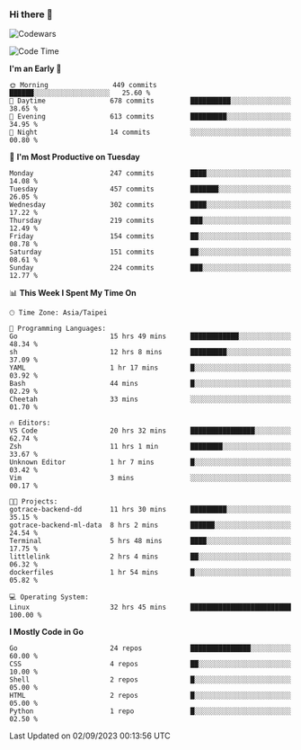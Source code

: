 ### Hi there 👋

![Codewars](https://www.codewars.com/users/omegaatt36/badges/small)

<!--START_SECTION:waka-->
![Code Time](http://img.shields.io/badge/Code%20Time-1%2C642%20hrs%2054%20mins-blue)

**I'm an Early 🐤** 

```text
🌞 Morning                449 commits         ██████░░░░░░░░░░░░░░░░░░░   25.60 % 
🌆 Daytime                678 commits         ██████████░░░░░░░░░░░░░░░   38.65 % 
🌃 Evening                613 commits         █████████░░░░░░░░░░░░░░░░   34.95 % 
🌙 Night                  14 commits          ░░░░░░░░░░░░░░░░░░░░░░░░░   00.80 % 
```
📅 **I'm Most Productive on Tuesday** 

```text
Monday                   247 commits         ████░░░░░░░░░░░░░░░░░░░░░   14.08 % 
Tuesday                  457 commits         ███████░░░░░░░░░░░░░░░░░░   26.05 % 
Wednesday                302 commits         ████░░░░░░░░░░░░░░░░░░░░░   17.22 % 
Thursday                 219 commits         ███░░░░░░░░░░░░░░░░░░░░░░   12.49 % 
Friday                   154 commits         ██░░░░░░░░░░░░░░░░░░░░░░░   08.78 % 
Saturday                 151 commits         ██░░░░░░░░░░░░░░░░░░░░░░░   08.61 % 
Sunday                   224 commits         ███░░░░░░░░░░░░░░░░░░░░░░   12.77 % 
```


📊 **This Week I Spent My Time On** 

```text
🕑︎ Time Zone: Asia/Taipei

💬 Programming Languages: 
Go                       15 hrs 49 mins      ████████████░░░░░░░░░░░░░   48.34 % 
sh                       12 hrs 8 mins       █████████░░░░░░░░░░░░░░░░   37.09 % 
YAML                     1 hr 17 mins        █░░░░░░░░░░░░░░░░░░░░░░░░   03.92 % 
Bash                     44 mins             █░░░░░░░░░░░░░░░░░░░░░░░░   02.29 % 
Cheetah                  33 mins             ░░░░░░░░░░░░░░░░░░░░░░░░░   01.70 % 

🔥 Editors: 
VS Code                  20 hrs 32 mins      ████████████████░░░░░░░░░   62.74 % 
Zsh                      11 hrs 1 min        ████████░░░░░░░░░░░░░░░░░   33.67 % 
Unknown Editor           1 hr 7 mins         █░░░░░░░░░░░░░░░░░░░░░░░░   03.42 % 
Vim                      3 mins              ░░░░░░░░░░░░░░░░░░░░░░░░░   00.17 % 

🐱‍💻 Projects: 
gotrace-backend-dd       11 hrs 30 mins      █████████░░░░░░░░░░░░░░░░   35.15 % 
gotrace-backend-ml-data  8 hrs 2 mins        ██████░░░░░░░░░░░░░░░░░░░   24.54 % 
Terminal                 5 hrs 48 mins       ████░░░░░░░░░░░░░░░░░░░░░   17.75 % 
littlelink               2 hrs 4 mins        ██░░░░░░░░░░░░░░░░░░░░░░░   06.32 % 
dockerfiles              1 hr 54 mins        █░░░░░░░░░░░░░░░░░░░░░░░░   05.82 % 

💻 Operating System: 
Linux                    32 hrs 45 mins      █████████████████████████   100.00 % 
```

**I Mostly Code in Go** 

```text
Go                       24 repos            ███████████████░░░░░░░░░░   60.00 % 
CSS                      4 repos             ██░░░░░░░░░░░░░░░░░░░░░░░   10.00 % 
Shell                    2 repos             █░░░░░░░░░░░░░░░░░░░░░░░░   05.00 % 
HTML                     2 repos             █░░░░░░░░░░░░░░░░░░░░░░░░   05.00 % 
Python                   1 repo              █░░░░░░░░░░░░░░░░░░░░░░░░   02.50 % 
```




 Last Updated on 02/09/2023 00:13:56 UTC
<!--END_SECTION:waka-->

<!--
**omegaatt36/omegaatt36** is a ✨ _special_ ✨ repository because its `README.md` (this file) appears on your GitHub profile.

Here are some ideas to get you started:

- 🔭 I’m currently working on ...
- 🌱 I’m currently learning ...
- 👯 I’m looking to collaborate on ...
- 🤔 I’m looking for help with ...
- 💬 Ask me about ...
- 📫 How to reach me: ...
- 😄 Pronouns: ...
- ⚡ Fun fact: ...
-->
